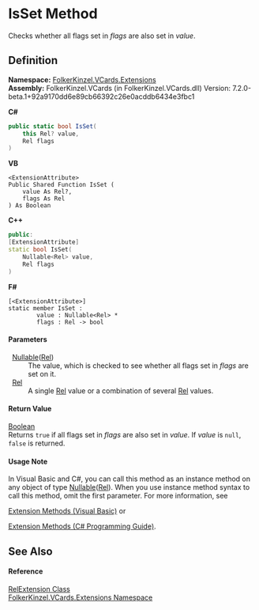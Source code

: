 # IsSet Method


Checks whether all flags set in *flags* are also set in *value*.



## Definition
**Namespace:** <a href="ea6bb853-85f2-e58b-0429-68b3fa762c9a.md">FolkerKinzel.VCards.Extensions</a>  
**Assembly:** FolkerKinzel.VCards (in FolkerKinzel.VCards.dll) Version: 7.2.0-beta.1+92a9170dd6e89cb66392c26e0acddb6434e3fbc1

**C#**
``` C#
public static bool IsSet(
	this Rel? value,
	Rel flags
)
```
**VB**
``` VB
<ExtensionAttribute>
Public Shared Function IsSet ( 
	value As Rel?,
	flags As Rel
) As Boolean
```
**C++**
``` C++
public:
[ExtensionAttribute]
static bool IsSet(
	Nullable<Rel> value, 
	Rel flags
)
```
**F#**
``` F#
[<ExtensionAttribute>]
static member IsSet : 
        value : Nullable<Rel> * 
        flags : Rel -> bool 
```



#### Parameters
<dl><dt>  <a href="https://learn.microsoft.com/dotnet/api/system.nullable-1" target="_blank" rel="noopener noreferrer">Nullable</a>(<a href="24962d56-7682-a911-fce4-83f1295edc39.md">Rel</a>)</dt><dd>The value, which is checked to see whether all flags set in <em>flags</em> are set on it.</dd><dt>  <a href="24962d56-7682-a911-fce4-83f1295edc39.md">Rel</a></dt><dd>A single <a href="24962d56-7682-a911-fce4-83f1295edc39.md">Rel</a> value or a combination of several <a href="24962d56-7682-a911-fce4-83f1295edc39.md">Rel</a> values.</dd></dl>

#### Return Value
<a href="https://learn.microsoft.com/dotnet/api/system.boolean" target="_blank" rel="noopener noreferrer">Boolean</a>  
Returns `true` if all flags set in *flags* are also set in *value*. If *value* is `null`, `false` is returned.

#### Usage Note
In Visual Basic and C#, you can call this method as an instance method on any object of type <a href="https://learn.microsoft.com/dotnet/api/system.nullable-1" target="_blank" rel="noopener noreferrer">Nullable</a>(<a href="24962d56-7682-a911-fce4-83f1295edc39.md">Rel</a>). When you use instance method syntax to call this method, omit the first parameter. For more information, see <a href="https://docs.microsoft.com/dotnet/visual-basic/programming-guide/language-features/procedures/extension-methods" target="_blank" rel="noopener noreferrer">

Extension Methods (Visual Basic)</a> or <a href="https://docs.microsoft.com/dotnet/csharp/programming-guide/classes-and-structs/extension-methods" target="_blank" rel="noopener noreferrer">

Extension Methods (C# Programming Guide)</a>.

## See Also


#### Reference
<a href="e8024a81-e5f0-0aa9-e6c7-226e16271e4d.md">RelExtension Class</a>  
<a href="ea6bb853-85f2-e58b-0429-68b3fa762c9a.md">FolkerKinzel.VCards.Extensions Namespace</a>  
